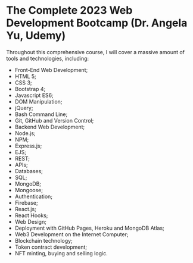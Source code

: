 # The Complete 2023 Web Development Bootcamp (Dr. Angela Yu, Udemy)

Throughout this comprehensive course, I will cover a massive amount of tools and technologies, including:

- Front-End Web Development;
- HTML 5;
- CSS 3;
- Bootstrap 4;
- Javascript ES6;
- DOM Manipulation;
- jQuery;
- Bash Command Line;
- Git, GitHub and Version Control;
- Backend Web Development;
- Node.js;
- NPM;
- Express.js;
- EJS;
- REST;
- APIs;
- Databases;
- SQL;
- MongoDB;
- Mongoose;
- Authentication;
- Firebase;
- React.js;
- React Hooks;
- Web Design;
- Deployment with GitHub Pages, Heroku and MongoDB Atlas;
- Web3 Development on the Internet Computer;
- Blockchain technology;
- Token contract development;
- NFT minting, buying and selling logic.
